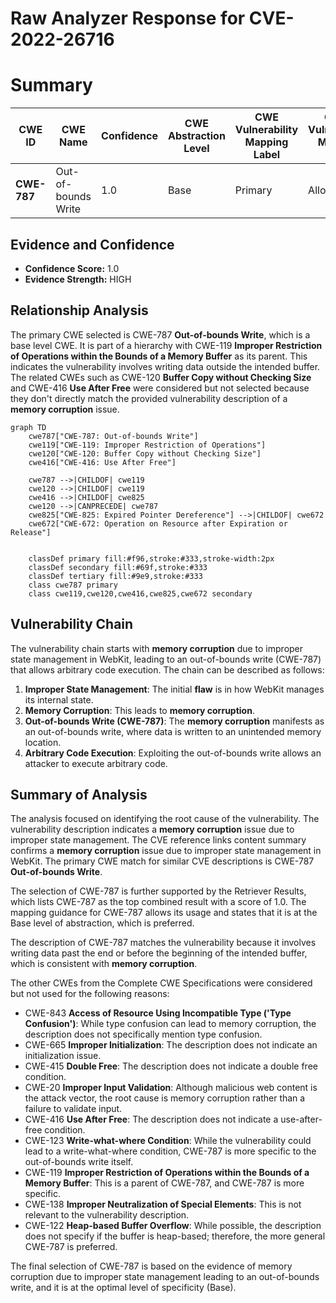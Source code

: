 # Raw Analyzer Response for CVE-2022-26716

# Summary
| CWE ID | CWE Name | Confidence | CWE Abstraction Level | CWE Vulnerability Mapping Label | CWE-Vulnerability Mapping Notes |
|---|---|---|---|---|---|
| **CWE-787** | Out-of-bounds Write | 1.0 | Base | Primary | Allowed |

## Evidence and Confidence

*   **Confidence Score:** 1.0
*   **Evidence Strength:** HIGH

## Relationship Analysis
The primary CWE selected is CWE-787 **Out-of-bounds Write**, which is a base level CWE. It is part of a hierarchy with CWE-119 **Improper Restriction of Operations within the Bounds of a Memory Buffer** as its parent. This indicates the vulnerability involves writing data outside the intended buffer. The related CWEs such as CWE-120 **Buffer Copy without Checking Size** and CWE-416 **Use After Free** were considered but not selected because they don't directly match the provided vulnerability description of a **memory corruption** issue.

```mermaid
graph TD
    cwe787["CWE-787: Out-of-bounds Write"]
    cwe119["CWE-119: Improper Restriction of Operations"]
    cwe120["CWE-120: Buffer Copy without Checking Size"]
    cwe416["CWE-416: Use After Free"]
    
    cwe787 -->|CHILDOF| cwe119
    cwe120 -->|CHILDOF| cwe119
    cwe416 -->|CHILDOF| cwe825
    cwe120 -->|CANPRECEDE| cwe787
    cwe825["CWE-825: Expired Pointer Dereference"] -->|CHILDOF| cwe672
    cwe672["CWE-672: Operation on Resource after Expiration or Release"]

    
    classDef primary fill:#f96,stroke:#333,stroke-width:2px
    classDef secondary fill:#69f,stroke:#333
    classDef tertiary fill:#9e9,stroke:#333
    class cwe787 primary
    class cwe119,cwe120,cwe416,cwe825,cwe672 secondary
```

## Vulnerability Chain
The vulnerability chain starts with **memory corruption** due to improper state management in WebKit, leading to an out-of-bounds write (CWE-787) that allows arbitrary code execution. The chain can be described as follows:

1.  **Improper State Management**: The initial **flaw** is in how WebKit manages its internal state.
2.  **Memory Corruption**: This leads to **memory corruption**.
3.  **Out-of-bounds Write (CWE-787)**: The **memory corruption** manifests as an out-of-bounds write, where data is written to an unintended memory location.
4.  **Arbitrary Code Execution**: Exploiting the out-of-bounds write allows an attacker to execute arbitrary code.

## Summary of Analysis
The analysis focused on identifying the root cause of the vulnerability. The vulnerability description indicates a **memory corruption** issue due to improper state management. The CVE reference links content summary confirms a **memory corruption** issue due to improper state management in WebKit. The primary CWE match for similar CVE descriptions is CWE-787 **Out-of-bounds Write**.

The selection of CWE-787 is further supported by the Retriever Results, which lists CWE-787 as the top combined result with a score of 1.0. The mapping guidance for CWE-787 allows its usage and states that it is at the Base level of abstraction, which is preferred.

The description of CWE-787 matches the vulnerability because it involves writing data past the end or before the beginning of the intended buffer, which is consistent with **memory corruption**.

The other CWEs from the Complete CWE Specifications were considered but not used for the following reasons:

*   CWE-843 **Access of Resource Using Incompatible Type ('Type Confusion')**: While type confusion can lead to memory corruption, the description does not specifically mention type confusion.
*   CWE-665 **Improper Initialization**: The description does not indicate an initialization issue.
*   CWE-415 **Double Free**: The description does not indicate a double free condition.
*   CWE-20 **Improper Input Validation**: Although malicious web content is the attack vector, the root cause is memory corruption rather than a failure to validate input.
*   CWE-416 **Use After Free**: The description does not indicate a use-after-free condition.
*   CWE-123 **Write-what-where Condition**: While the vulnerability could lead to a write-what-where condition, CWE-787 is more specific to the out-of-bounds write itself.
*   CWE-119 **Improper Restriction of Operations within the Bounds of a Memory Buffer**: This is a parent of CWE-787, and CWE-787 is more specific.
*   CWE-138 **Improper Neutralization of Special Elements**: This is not relevant to the vulnerability description.
*   CWE-122 **Heap-based Buffer Overflow**: While possible, the description does not specify if the buffer is heap-based; therefore, the more general CWE-787 is preferred.

The final selection of CWE-787 is based on the evidence of memory corruption due to improper state management leading to an out-of-bounds write, and it is at the optimal level of specificity (Base).